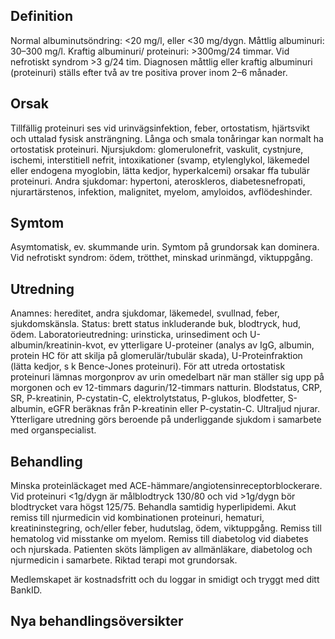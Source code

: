 ## Definition

Normal albuminutsöndring: <20 mg/l, eller <30 mg/dygn. Måttlig albuminuri: 30–300 mg/l. Kraftig albuminuri/ proteinuri: >300mg/24 timmar. Vid nefrotiskt syndrom >3 g/24 tim.
Diagnosen måttlig eller kraftig albuminuri (proteinuri) ställs efter två av tre positiva prover inom 2–6 månader.

## Orsak

Tillfällig proteinuri ses vid urinvägsinfektion, feber, ortostatism, hjärtsvikt och uttalad fysisk ansträngning.
Långa och smala tonåringar kan normalt ha ortostatisk proteinuri.
Njursjukdom: glomerulonefrit, vaskulit, cystnjure, ischemi, interstitiell nefrit, intoxikationer (svamp, etylenglykol, läkemedel eller endogena myoglobin, lätta kedjor, hyperkalcemi) orsakar ffa tubulär proteinuri.
Andra sjukdomar: hypertoni, ateroskleros, diabetesnefropati, njurartärstenos, infektion, malignitet, myelom, amyloidos, avflödeshinder.

## Symtom

Asymtomatisk, ev. skummande urin. Symtom på grundorsak kan dominera. Vid nefrotiskt syndrom: ödem, trötthet, minskad urinmängd, viktuppgång.

## Utredning

Anamnes: hereditet, andra sjukdomar, läkemedel, svullnad, feber, sjukdomskänsla.
Status: brett status inkluderande buk, blodtryck, hud, ödem.
Laboratorieutredning: urinsticka, urinsediment och U-albumin/kreatinin-kvot, ev ytterligare U-proteiner (analys av IgG, albumin, protein HC för att skilja på glomerulär/tubulär skada), U-Proteinfraktion (lätta kedjor, s k Bence-Jones proteinuri).
För att utreda ortostatisk proteinuri lämnas morgonprov av urin omedelbart när man ställer sig upp på morgonen och ev 12-timmars dagurin/12-timmars natturin.
Blodstatus, CRP, SR, P-kreatinin, P-cystatin-C, elektrolytstatus, P-glukos, blodfetter, S-albumin, eGFR beräknas från P-kreatinin eller P-cystatin-C.
Ultraljud njurar.
Ytterligare utredning görs beroende på underliggande sjukdom i samarbete med organspecialist. 

## Behandling

Minska proteinläckaget med ACE-hämmare/angiotensinreceptorblockerare. Vid proteinuri <1g/dygn är målblodtryck 130/80 och vid >1g/dygn bör blodtrycket vara högst 125/75. Behandla samtidig hyperlipidemi.
Akut remiss till njurmedicin vid kombinationen proteinuri, hematuri, kreatininstegring, och/eller feber, hudutslag, ödem, viktuppgång.
Remiss till hematolog vid misstanke om myelom.
Remiss till diabetolog vid diabetes och njurskada. Patienten sköts lämpligen av allmänläkare, diabetolog och njurmedicin i samarbete.
Riktad terapi mot grundorsak.


Medlemskapet är kostnadsfritt och du loggar in smidigt och tryggt med ditt BankID.

## Nya behandlingsöversikter

